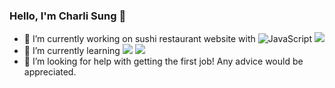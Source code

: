 ### Hello, I'm Charli Sung 👋

- 🔭 I’m currently working on sushi restaurant website with <img alt="JavaScript" src="https://img.shields.io/badge/javascript%20-%23323330.svg?&style=for-the-badge&logo=javascript&logoColor=%23F7DF1E"/> <img src="https://img.shields.io/badge/react%20-%2320232a.svg?&style=for-the-badge&logo=react&logoColor=%2361DAFB"/>
- 🌱 I’m currently learning <img src="https://img.shields.io/badge/redux%20-%23593d88.svg?&style=for-the-badge&logo=redux&logoColor=white"/> <img src="https://img.shields.io/badge/firebase%20-%23039BE5.svg?&style=for-the-badge&logo=firebase"/>
- 🤔 I’m looking for help with getting the first job! Any advice would be appreciated.
